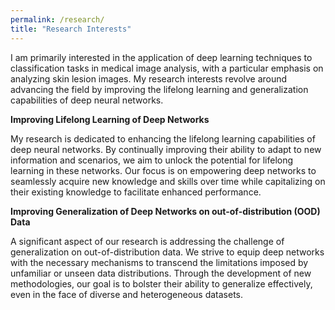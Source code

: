 ```yaml
---
permalink: /research/
title: "Research Interests"
---
```

I am primarily interested in the application of deep learning techniques to classification tasks in medical image analysis, with a particular emphasis on analyzing skin lesion images. My research interests revolve around advancing the field by improving the lifelong learning and generalization capabilities of deep neural networks.


**Improving Lifelong Learning of Deep Networks**

My research is dedicated to enhancing the lifelong learning capabilities of deep neural networks. By continually improving their ability to adapt to new information and scenarios, we aim to unlock the potential for lifelong learning in these networks. Our focus is on empowering deep networks to seamlessly acquire new knowledge and skills over time while capitalizing on their existing knowledge to facilitate enhanced performance.


**Improving Generalization of Deep Networks on out-of-distribution (OOD) Data**

A significant aspect of our research is addressing the challenge of generalization on out-of-distribution data. We strive to equip deep networks with the necessary mechanisms to transcend the limitations imposed by unfamiliar or unseen data distributions. Through the development of new methodologies, our goal is to bolster their ability to generalize effectively, even in the face of diverse and heterogeneous datasets.

